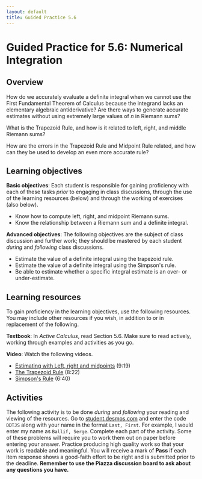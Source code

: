 ```yaml
---
layout: default
title: Guided Practice 5.6
---
```


# Guided Practice for 5.6: Numerical Integration

## Overview

How do we accurately evaluate a definite integral when we cannot use the First Fundamental Theorem of Calculus because the integrand lacks an elementary algebraic antiderivative? Are there ways to generate accurate estimates without using extremely large values of $n$ in Riemann sums?

What is the Trapezoid Rule, and how is it related to left, right, and middle Riemann sums?

How are the errors in the Trapezoid Rule and Midpoint Rule related, and how can they be used to develop an even more accurate rule?

## Learning objectives

__Basic objectives__: Each student is responsible for gaining proficiency with each of these tasks _prior_ to engaging in class discussions, through the use of the learning resources (below) and through the working of exercises (also below).

- Know how to compute left, right, and midpoint Riemann sums.
- Know the relationship between a Riemann sum and a definite integral.

__Advanced objectives__: The following objectives are the subject of class discussion and further work; they should be mastered by each student _during_ and _following_ class discussions.

- Estimate the value of a definite integral using the trapezoid rule.
- Estimate the value of a definite integral using the Simpson's rule.
- Be able to estimate whether a specific integral estimate is an over- or under-estimate.

## Learning resources

To gain proficiency in the learning objectives, use the following resources. You may include other resources if you wish, in addition to or in replacement of the following.

__Textbook__: In _Active Calculus_, read Section 5.6. Make sure to read actively, working through examples and activities as you go.

__Video__: Watch the following videos.

- [Estimating with Left, right and midpoints](https://www.youtube.com/watch?v=QC7mmsHcUxA&list=PL9bIjQJDwfGtewW75Nw7PnGNSkfqwAm3v&index=25) (9:19)
- [The Trapezoid Rule](https://www.youtube.com/watch?v=njd6Rb7u2xA&list=PL9bIjQJDwfGtewW75Nw7PnGNSkfqwAm3v&index=26) (8:22)
- [Simpson's Rule](https://www.youtube.com/watch?v=U_LeBsaGaiw&list=PL9bIjQJDwfGtewW75Nw7PnGNSkfqwAm3v&index=27) (6:40)

## Activities

The following activity is to be done _during_ and _following_ your reading and viewing of the resources. Go to [student.desmos.com](https://student.desmos.com/?prepopulateCode=DDTJS) and enter the code `DDTJS` along with your name in the format `Last, First`. For example, I would enter my name as `Ballif, Serge`. Complete each part of the activity. Some of these problems will require you to work them out on paper before entering your answer. Practice producing high quality work so that your work is readable and meaningful. You will receive a mark of __Pass__ if each item response shows a good-faith effort to be right and is submitted prior to the deadline. __Remember to use the Piazza discussion board to ask about any questions you have.__
